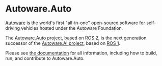 # Autoware.Auto

[Autoware](https://www.autoware.org/) is the world's first "all-in-one" open-source software for self-driving vehicles hosted under the Autoware Foundation.

The [Autoware.Auto project](https://www.autoware.auto/), based on [ROS 2](https://docs.ros.org/en/foxy/), is the next generation successor of the [Autoware.AI project](https://www.autoware.ai/), based on [ROS 1](http://wiki.ros.org/Documentation).

Please see [the documentation](https://autowarefoundation.gitlab.io/autoware.auto/AutowareAuto/) for all information, including how to build, run, and contribute to Autoware.Auto.
 
